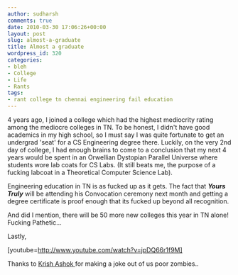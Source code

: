 ```yaml
---
author: sudharsh
comments: true
date: 2010-03-30 17:06:26+00:00
layout: post
slug: almost-a-graduate
title: Almost a graduate
wordpress_id: 320
categories:
- bleh
- College
- Life
- Rants
tags:
- rant college tn chennai engineering fail education
---
```


4 years ago, I joined a college which had the highest mediocrity rating among the mediocre colleges in TN. To be honest, I didn't have good academics in my high school, so I must say I was quite fortunate to get an undergrad 'seat' for a CS Engineering degree there. Luckily, on the very 2nd day of college, I had enough brains to come to a conclusion that my next 4 years would be spent in an Orwellian Dystopian Parallel Universe where students wore lab coats for CS Labs. (It still beats me, the purpose of a fucking labcoat in a Theoretical Computer Science Lab).

Engineering education in TN is as fucked up as it gets. The fact that **_Yours Truly_** will be attending his Convocation ceremony next month and getting a degree certificate is proof enough that its fucked up beyond all recognition.

And did I mention, there will be 50 more new colleges this year in TN alone! Fucking Pathetic...

Lastly,

[youtube=http://www.youtube.com/watch?v=jpDQ66r1f9M]

Thanks to [Krish Ashok ](http://krishashok.wordpress.com)for making a joke out of us poor zombies..
